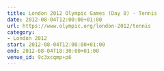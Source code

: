 ```yaml
---
title: London 2012 Olympic Games (Day 8) - Tennis
date: 2012-08-04T12:00:00+01:00
url: https://www.olympic.org/london-2012/tennis
category:
- London 2012
start: 2012-08-04T12:00:00+01:00
end: 2012-08-04T18:30:00+01:00
venue_id: 9c3xcqmp+p6
---
```

